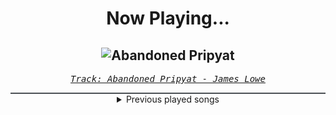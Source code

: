 <div align="center"> 
<h1>Now Playing...</h1>

![Abandoned Pripyat](https://i.scdn.co/image/ab67616d00001e028bf65af53bcc6e148b8f4163)
--
_<samp><a href="https://open.spotify.com/track/4mJHzO3s6nOfrwRaTpTdLb">Track: Abandoned Pripyat - James Lowe</a></samp>_

<div style="border: 1px #4B5054 solid"></div>
<details>
  <summary>
    Previous played songs
  </summary>
  <table>
    <thead>
      <tr>
        <th>
          Artist
        </th>
        <th>
          Song
        </th>
        <th>
          Link
        </th>
      </tr>
    </thead>
    <tbody>
      <tr><td>James Lowe</td><td>Abandoned Pripyat</td><td><a href="https://open.spotify.com/track/4mJHzO3s6nOfrwRaTpTdLb">https://open.spotify.com/track/4mJHzO3s6nOfrwRaTpTdLb</a></td></tr><tr><td>Atreyu</td><td>Insomnia</td><td><a href="https://open.spotify.com/track/31GNT6ID0t30BXgwMQwzXQ">https://open.spotify.com/track/31GNT6ID0t30BXgwMQwzXQ</a></td></tr><tr><td>Frontières</td><td>Au revoir</td><td><a href="https://open.spotify.com/track/4Tg4WoHG29pVS45V3lcL2O">https://open.spotify.com/track/4Tg4WoHG29pVS45V3lcL2O</a></td></tr><tr><td>Equilibrium</td><td>Horizonte</td><td><a href="https://open.spotify.com/track/2iundi9zekflupd5IWGode">https://open.spotify.com/track/2iundi9zekflupd5IWGode</a></td></tr><tr><td>Evanescence</td><td>Farther Away - Remastered 2023</td><td><a href="https://open.spotify.com/track/5Bj502s50MDjeizj80IoTJ">https://open.spotify.com/track/5Bj502s50MDjeizj80IoTJ</a></td></tr><tr><td>Evanescence</td><td>Farther Away - Remastered 2023</td><td><a href="https://open.spotify.com/track/5Bj502s50MDjeizj80IoTJ">https://open.spotify.com/track/5Bj502s50MDjeizj80IoTJ</a></td></tr><tr><td>Evanescence</td><td>Farther Away - Remastered 2023</td><td><a href="https://open.spotify.com/track/5Bj502s50MDjeizj80IoTJ">https://open.spotify.com/track/5Bj502s50MDjeizj80IoTJ</a></td></tr><tr><td>Andromida</td><td>These Memories</td><td><a href="https://open.spotify.com/track/1uJAjwDYY3BxdpmkH3ZJJO">https://open.spotify.com/track/1uJAjwDYY3BxdpmkH3ZJJO</a></td></tr><tr><td>Seeing Things</td><td>Switchblade</td><td><a href="https://open.spotify.com/track/2XWitdTHchAFEK0pi7nZc3">https://open.spotify.com/track/2XWitdTHchAFEK0pi7nZc3</a></td></tr><tr><td>HORSKH</td><td>Trying More</td><td><a href="https://open.spotify.com/track/3xhVKCpKzdyKiH0gnugfj6">https://open.spotify.com/track/3xhVKCpKzdyKiH0gnugfj6</a></td></tr><tr><td>Sightless in Shadow</td><td>Diabolical Suitor</td><td><a href="https://open.spotify.com/track/5Jfz4UI8I5b1UOSjDaDJM2">https://open.spotify.com/track/5Jfz4UI8I5b1UOSjDaDJM2</a></td></tr><tr><td>Paul Udarov</td><td>Anti-Hero</td><td><a href="https://open.spotify.com/track/3QHCjtfR5SJGUXv3F0PocG">https://open.spotify.com/track/3QHCjtfR5SJGUXv3F0PocG</a></td></tr><tr><td>Blue Stahli</td><td>Prognosis</td><td><a href="https://open.spotify.com/track/2K6idekZrz1H2okt4gJTO8">https://open.spotify.com/track/2K6idekZrz1H2okt4gJTO8</a></td></tr><tr><td>Celldweller</td><td>Battlecry</td><td><a href="https://open.spotify.com/track/42tndyjUz9htgtyHpAtfvR">https://open.spotify.com/track/42tndyjUz9htgtyHpAtfvR</a></td></tr><tr><td>Cliff Lin</td><td>Death Before Dishonor</td><td><a href="https://open.spotify.com/track/70A6QGfJQTaZlRG55XBoTq">https://open.spotify.com/track/70A6QGfJQTaZlRG55XBoTq</a></td></tr><tr><td>Daedric</td><td>Wretched</td><td><a href="https://open.spotify.com/track/3Yq0FPn87hygcCU63EHyHu">https://open.spotify.com/track/3Yq0FPn87hygcCU63EHyHu</a></td></tr><tr><td>DEATH X DESTINY</td><td>DEFIANCE</td><td><a href="https://open.spotify.com/track/2xKNofx67e4O85r4WhMCIl">https://open.spotify.com/track/2xKNofx67e4O85r4WhMCIl</a></td></tr><tr><td>The Anix</td><td>Missile</td><td><a href="https://open.spotify.com/track/1LNE7fC5D7fjipwng8IXGu">https://open.spotify.com/track/1LNE7fC5D7fjipwng8IXGu</a></td></tr><tr><td>Coping Method</td><td>Underground</td><td><a href="https://open.spotify.com/track/6a3JreWvapkQwB2WuQONC7">https://open.spotify.com/track/6a3JreWvapkQwB2WuQONC7</a></td></tr><tr><td>Sebastian Komor</td><td>Bleeder</td><td><a href="https://open.spotify.com/track/4Snl4oLkUgcuuq6LhXZbff">https://open.spotify.com/track/4Snl4oLkUgcuuq6LhXZbff</a></td></tr>
    </tbody>
  </table>
</details>

</div>
